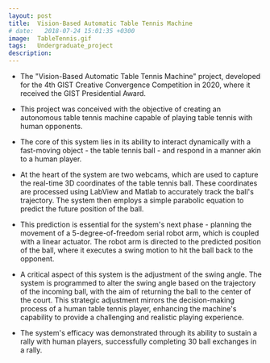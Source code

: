 ```yaml
---
layout: post
title:  Vision-Based Automatic Table Tennis Machine
# date:   2018-07-24 15:01:35 +0300
image:  TableTennis.gif
tags:   Undergraduate_project
description: 
---
```


* The "Vision-Based Automatic Table Tennis Machine" project, developed for the 4th GIST Creative Convergence Competition in 2020, where it received the GIST Presidential Award. 

* This project was conceived with the objective of creating an autonomous table tennis machine capable of playing table tennis with human opponents. 

* The core of this system lies in its ability to interact dynamically with a fast-moving object - the table tennis ball - and respond in a manner akin to a human player.

* At the heart of the system are two webcams, which are used to capture the real-time 3D coordinates of the table tennis ball. These coordinates are processed using LabView and Matlab to accurately track the ball's trajectory. The system then employs a simple parabolic equation to predict the future position of the ball. 

* This prediction is essential for the system's next phase - planning the movement of a 5-degree-of-freedom serial robot arm, which is coupled with a linear actuator. The robot arm is directed to the predicted position of the ball, where it executes a swing motion to hit the ball back to the opponent.

* A critical aspect of this system is the adjustment of the swing angle. The system is programmed to alter the swing angle based on the trajectory of the incoming ball, with the aim of returning the ball to the center of the court. This strategic adjustment mirrors the decision-making process of a human table tennis player, enhancing the machine's capability to provide a challenging and realistic playing experience. 

* The system's efficacy was demonstrated through its ability to sustain a rally with human players, successfully completing 30 ball exchanges in a rally.